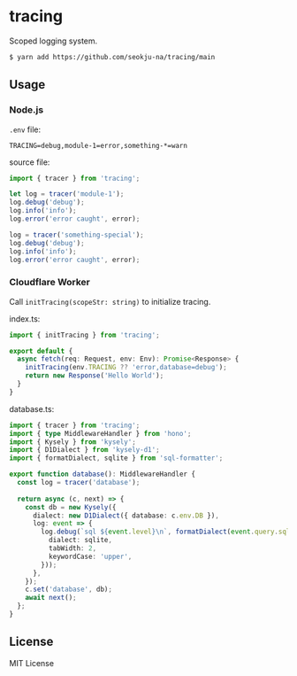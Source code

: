 # tracing

Scoped logging system.

```bash
$ yarn add https://github.com/seokju-na/tracing/main
```

## Usage

### Node.js

`.env` file:
```
TRACING=debug,module-1=error,something-*=warn
```

source file:
```ts
import { tracer } from 'tracing';

let log = tracer('module-1');
log.debug('debug');
log.info('info');
log.error('error caught', error);

log = tracer('something-special');
log.debug('debug');
log.info('info');
log.error('error caught', error);
```

### Cloudflare Worker

Call `initTracing(scopeStr: string)` to initialize tracing.

index.ts:
```ts
import { initTracing } from 'tracing';

export default {
  async fetch(req: Request, env: Env): Promise<Response> {
    initTracing(env.TRACING ?? 'error,database=debug');
    return new Response('Hello World');
  }
}
```

database.ts:
```ts
import { tracer } from 'tracing';
import { type MiddlewareHandler } from 'hono';
import { Kysely } from 'kysely';
import { D1Dialect } from 'kysely-d1';
import { formatDialect, sqlite } from 'sql-formatter';

export function database(): MiddlewareHandler {
  const log = tracer('database');
  
  return async (c, next) => {
    const db = new Kysely({
      dialect: new D1Dialect({ database: c.env.DB }),
      log: event => {
        log.debug(`sql ${event.level}\n`, formatDialect(event.query.sql, {
          dialect: sqlite,
          tabWidth: 2,
          keywordCase: 'upper',
        }));
      },
    });
    c.set('database', db);
    await next();
  };
}
```

## License

MIT License
